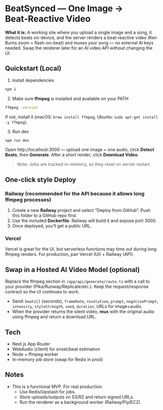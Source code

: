 # BeatSynced — One Image → Beat‑Reactive Video

**What it is:** A working site where you upload a single image and a song, it detects beats on-device, and the server renders a beat-reactive video (Ken Burns zoom + flash-on-beat) and muxes your song — no external AI keys needed. Swap the renderer later for an AI video API without changing the UI.

## Quickstart (Local)

1) Install dependencies
```bash
npm i
```

2) Make sure **ffmpeg** is installed and available on your PATH
```bash
ffmpeg -version
```
If not, install it (macOS: `brew install ffmpeg`, Ubuntu: `sudo apt-get install -y ffmpeg`).

3) Run dev
```bash
npm run dev
```
Open http://localhost:3000 — upload one image + one audio, click **Detect Beats**, then **Generate**. After a short render, click **Download Video**.

> Note: Jobs are tracked in-memory, so they reset on server restart.

## One-click style Deploy

### Railway (recommended for the API because it allows long ffmpeg processes)

1. Create a new **Railway** project and select “Deploy from GitHub”. Push this folder to a GitHub repo first.
2. Use the included **Dockerfile**. Railway will build it and expose port 3000.
3. Once deployed, you’ll get a public URL.

### Vercel
Vercel is great for the UI, but serverless functions may time out during long ffmpeg renders. For production, pair Vercel (UI) + Railway (API).

## Swap in a Hosted AI Video Model (optional)

Replace the ffmpeg section in `/app/api/generate/route.ts` with a call to your provider (Pika/Runway/Replicate/etc.). Keep the request/response contract so the UI continues to work.

- Send: `beats[]` (seconds), `frameRate`, `resolution`, `prompt`, `negativePrompt`, `intensity`, `styleStrength`, `seed`, `duration`, URLs for image+audio.
- When the provider returns the silent video, **mux** with the original audio using ffmpeg and return a download URL.

## Tech

- Next.js App Router
- WebAudio (client) for onset/beat estimation
- Node + ffmpeg worker
- In-memory job store (swap for Redis in prod)

## Notes

- This is a functional MVP. For real production:
  - Use Redis/Upstash for jobs.
  - Store uploads/outputs on S3/R2 and return signed URLs.
  - Run the renderer as a background worker (Railway/Fly/EC2).
